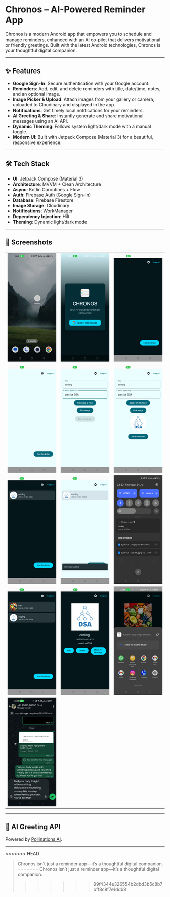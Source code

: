 # Chronos – AI-Powered Reminder App

Chronos is a modern Android app that empowers you to schedule and manage reminders, enhanced with an AI co-pilot that delivers motivational or friendly greetings. Built with the latest Android technologies, Chronos is your thoughtful digital companion.

---

## ✨ Features

- **Google Sign-In**: Secure authentication with your Google account.
- **Reminders**: Add, edit, and delete reminders with title, date/time, notes, and an optional image.
- **Image Picker & Upload**: Attach images from your gallery or camera, uploaded to Cloudinary and displayed in the app.
- **Notifications**: Get timely local notifications for your reminders.
- **AI Greeting & Share**: Instantly generate and share motivational messages using an AI API.
- **Dynamic Theming**: Follows system light/dark mode with a manual toggle.
- **Modern UI**: Built with Jetpack Compose (Material 3) for a beautiful, responsive experience.

---

## 🛠️ Tech Stack

- **UI**: Jetpack Compose (Material 3)
- **Architecture**: MVVM + Clean Architecture
- **Async**: Kotlin Coroutines + Flow
- **Auth**: Firebase Auth (Google Sign-In)
- **Database**: Firebase Firestore
- **Image Storage**: Cloudinary
- **Notifications**: WorkManager
- **Dependency Injection**: Hilt
- **Theming**: Dynamic light/dark mode

---

## 📸 Screenshots

|                        |                        |                        |
|------------------------|------------------------|------------------------|
| ![s1](assets/s2.jpg)   | ![s2](assets/s3.jpg)   | ![s3](assets/s7.jpg)   |
| ![s4](assets/s8.jpg)   | ![s5](assets/s4.jpg)   | ![s6](assets/s1.jpg)   |
| ![s7](assets/s11.jpg)   | ![s8](assets/s10.jpg)   | ![s9](assets/s6.jpg)   |
| ![s10](assets/s12.jpg) | ![s11](assets/s13.jpg) | ![s12](assets/s5.jpg) |
| ![s13](assets/s9.jpg) |  

---

## 🤖 AI Greeting API

Powered by [Pollinations AI](https://text.pollinations.ai/).

---


<<<<<<< HEAD
> Chronos isn’t just a reminder app—it’s a thoughtful digital companion.    
=======
> Chronos isn’t just a reminder app—it’s a thoughtful digital companion.   
>>>>>>> 99f4344e326554b2dbd3b5c8b7bff8c8f7e1ddb8
